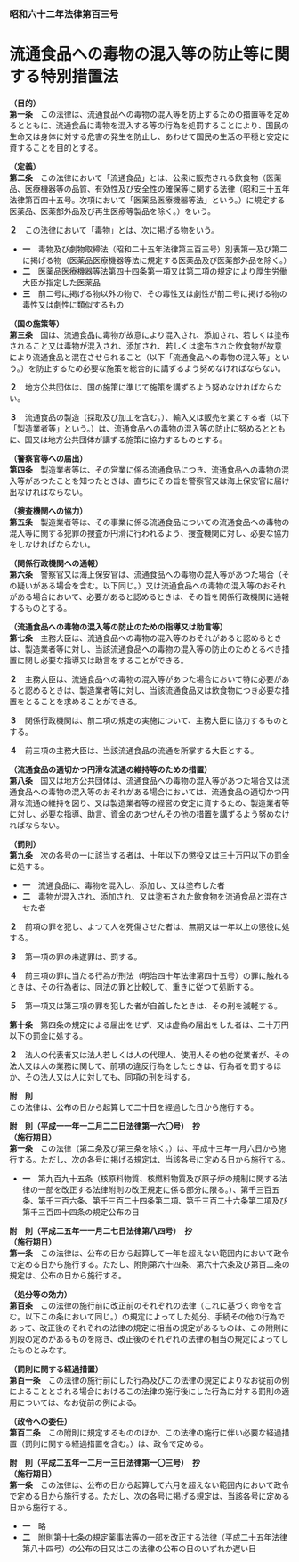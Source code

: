 ### 昭和六十二年法律第百三号  
# 流通食品への毒物の混入等の防止等に関する特別措置法  
  
**（目的）**  
**第一条**　この法律は、流通食品への毒物の混入等を防止するための措置等を定めるとともに、流通食品に毒物を混入する等の行為を処罰することにより、国民の生命又は身体に対する危害の発生を防止し、あわせて国民の生活の平穏と安定に資することを目的とする。  
  
**（定義）**  
**第二条**　この法律において「流通食品」とは、公衆に販売される飲食物（医薬品、医療機器等の品質、有効性及び安全性の確保等に関する法律（昭和三十五年法律第百四十五号。次項において「医薬品医療機器等法」という。）に規定する医薬品、医薬部外品及び再生医療等製品を除く。）をいう。  
  
**２**　この法律において「毒物」とは、次に掲げる物をいう。  
* **一**　毒物及び劇物取締法（昭和二十五年法律第三百三号）別表第一及び第二に掲げる物（医薬品医療機器等法に規定する医薬品及び医薬部外品を除く。）  
* **二**　医薬品医療機器等法第四十四条第一項又は第二項の規定により厚生労働大臣が指定した医薬品  
* **三**　前二号に掲げる物以外の物で、その毒性又は劇性が前二号に掲げる物の毒性又は劇性に類似するもの  
  
**（国の施策等）**  
**第三条**　国は、流通食品に毒物が故意により混入され、添加され、若しくは塗布されること又は毒物が混入され、添加され、若しくは塗布された飲食物が故意により流通食品と混在させられること（以下「流通食品への毒物の混入等」という。）を防止するため必要な施策を総合的に講ずるよう努めなければならない。  
  
**２**　地方公共団体は、国の施策に準じて施策を講ずるよう努めなければならない。  
  
**３**　流通食品の製造（採取及び加工を含む。）、輸入又は販売を業とする者（以下「製造業者等」という。）は、流通食品への毒物の混入等の防止に努めるとともに、国又は地方公共団体が講ずる施策に協力するものとする。  
  
**（警察官等への届出）**  
**第四条**　製造業者等は、その営業に係る流通食品につき、流通食品への毒物の混入等があつたことを知つたときは、直ちにその旨を警察官又は海上保安官に届け出なければならない。  
  
**（捜査機関への協力）**  
**第五条**　製造業者等は、その事業に係る流通食品についての流通食品への毒物の混入等に関する犯罪の捜査が円滑に行われるよう、捜査機関に対し、必要な協力をしなければならない。  
  
**（関係行政機関への通報）**  
**第六条**　警察官又は海上保安官は、流通食品への毒物の混入等があつた場合（その疑いがある場合を含む。以下同じ。）又は流通食品への毒物の混入等のおそれがある場合において、必要があると認めるときは、その旨を関係行政機関に通報するものとする。  
  
**（流通食品への毒物の混入等の防止のための指導又は助言等）**  
**第七条**　主務大臣は、流通食品への毒物の混入等のおそれがあると認めるときは、製造業者等に対し、当該流通食品への毒物の混入等の防止のためとるべき措置に関し必要な指導又は助言をすることができる。  
  
**２**　主務大臣は、流通食品への毒物の混入等があつた場合において特に必要があると認めるときは、製造業者等に対し、当該流通食品又は飲食物につき必要な措置をとることを求めることができる。  
  
**３**　関係行政機関は、前二項の規定の実施について、主務大臣に協力するものとする。  
  
**４**　前三項の主務大臣は、当該流通食品の流通を所掌する大臣とする。  
  
**（流通食品の適切かつ円滑な流通の維持等のための措置）**  
**第八条**　国又は地方公共団体は、流通食品への毒物の混入等があつた場合又は流通食品への毒物の混入等のおそれがある場合においては、流通食品の適切かつ円滑な流通の維持を図り、又は製造業者等の経営の安定に資するため、製造業者等に対し、必要な指導、助言、資金のあつせんその他の措置を講ずるよう努めなければならない。  
  
**（罰則）**  
**第九条**　次の各号の一に該当する者は、十年以下の懲役又は三十万円以下の罰金に処する。  
* **一**　流通食品に、毒物を混入し、添加し、又は塗布した者  
* **二**　毒物が混入され、添加され、又は塗布された飲食物を流通食品と混在させた者  
  
**２**　前項の罪を犯し、よつて人を死傷させた者は、無期又は一年以上の懲役に処する。  
  
**３**　第一項の罪の未遂罪は、罰する。  
  
**４**　前三項の罪に当たる行為が刑法（明治四十年法律第四十五号）の罪に触れるときは、その行為者は、同法の罪と比較して、重きに従つて処断する。  
  
**５**　第一項又は第三項の罪を犯した者が自首したときは、その刑を減軽する。  
  
**第十条**　第四条の規定による届出をせず、又は虚偽の届出をした者は、二十万円以下の罰金に処する。  
  
**２**　法人の代表者又は法人若しくは人の代理人、使用人その他の従業者が、その法人又は人の業務に関して、前項の違反行為をしたときは、行為者を罰するほか、その法人又は人に対しても、同項の刑を科する。  
  
**附　則**  
この法律は、公布の日から起算して二十日を経過した日から施行する。  
  
**附　則（平成一一年一二月二二日法律第一六〇号）　抄**  
**（施行期日）**  
**第一条**　この法律（第二条及び第三条を除く。）は、平成十三年一月六日から施行する。ただし、次の各号に掲げる規定は、当該各号に定める日から施行する。  
* **一**　第九百九十五条（核原料物質、核燃料物質及び原子炉の規制に関する法律の一部を改正する法律附則の改正規定に係る部分に限る。）、第千三百五条、第千三百六条、第千三百二十四条第二項、第千三百二十六条第二項及び第千三百四十四条の規定公布の日  
  
**附　則（平成二五年一一月二七日法律第八四号）　抄**  
**（施行期日）**  
**第一条**　この法律は、公布の日から起算して一年を超えない範囲内において政令で定める日から施行する。ただし、附則第六十四条、第六十六条及び第百二条の規定は、公布の日から施行する。  
  
**（処分等の効力）**  
**第百条**　この法律の施行前に改正前のそれぞれの法律（これに基づく命令を含む。以下この条において同じ。）の規定によってした処分、手続その他の行為であって、改正後のそれぞれの法律の規定に相当の規定があるものは、この附則に別段の定めがあるものを除き、改正後のそれぞれの法律の相当の規定によってしたものとみなす。  
  
**（罰則に関する経過措置）**  
**第百一条**　この法律の施行前にした行為及びこの法律の規定によりなお従前の例によることとされる場合におけるこの法律の施行後にした行為に対する罰則の適用については、なお従前の例による。  
  
**（政令への委任）**  
**第百二条**　この附則に規定するもののほか、この法律の施行に伴い必要な経過措置（罰則に関する経過措置を含む。）は、政令で定める。  
  
**附　則（平成二五年一二月一三日法律第一〇三号）　抄**  
**（施行期日）**  
**第一条**　この法律は、公布の日から起算して六月を超えない範囲内において政令で定める日から施行する。ただし、次の各号に掲げる規定は、当該各号に定める日から施行する。  
* **一**　略  
* **二**　附則第十七条の規定薬事法等の一部を改正する法律（平成二十五年法律第八十四号）の公布の日又はこの法律の公布の日のいずれか遅い日  
  
